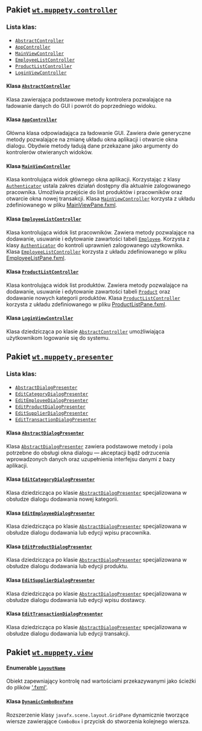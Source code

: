 ## Pakiet [`wt.muppety.controller`](../../src/main/java/wt/muppety/controller)

### Lista klas:

* [`AbstractController`](../../src/main/java/wt/muppety/controller/AbstractController.java)
* [`AppController`](../../src/main/java/wt/muppety/controller/AppController.java)
* [`MainViewController`](../../src/main/java/wt/muppety/controller/MainViewController.java)
* [`EmployeeListController`](../../src/main/java/wt/muppety/controller/EmployeeListController.java)
* [`ProductListController`](../../src/main/java/wt/muppety/controller/ProductListController.java)
* [`LoginViewController`](../../src/main/java/wt/muppety/controller/LoginViewController.java)

#### Klasa [`AbstractController`](../../src/main/java/wt/muppety/controller/AbstractController.java)

Klasa zawierająca podstawowe metody kontrolera pozwalające na ładowanie danych do GUI i powrót do poprzedniego widoku.

#### Klasa [`AppController`](../../src/main/java/wt/muppety/controller/AppController.java)

Główna klasa odpowiadająca za ładowanie GUI. Zawiera dwie generyczne metody pozwalające na zmianę układu okna aplikacji
i otwarcie okna dialogu. Obydwie metody ładują dane przekazane jako argumenty do kontrolerów otwieranych widoków.

#### Klasa [`MainViewController`](../../src/main/java/wt/muppety/controller/MainViewController.java)

Klasa kontrolująca widok głównego okna aplikacji. Korzystając z klasy [`Authenticator`](../authentication/README.md)
ustala zakres działań dostępny dla aktualnie zalogowanego pracownika. Umożliwia przejście do list produktów i
pracowników oraz otwarcie okna nowej transakcji. Klasa
[`MainViewController`](../../src/main/java/wt/muppety/controller/MainViewController.java)
korzysta z układu zdefiniowanego w pliku [MainViewPane.fxml](../../src/main/resources/view/MainViewPane.fxml).

#### Klasa [`EmployeeListController`](../../src/main/java/wt/muppety/controller/EmployeeListController.java)

Klasa kontrolująca widok list pracowników. Zawiera metody pozwalające na dodawanie, usuwanie i edytowanie zawartości
tabeli [`Employee`](../persistence/README.md). Korzysta z klasy [`Authenticator`](../authentication/README.md)
do kontroli uprawnień zalogowanego użytkownika. Klasa
[`EmployeeListController`](../../src/main/java/wt/muppety/controller/EmployeeListController.java)
korzysta z układu zdefiniowanego w pliku [EmployeeListPane.fxml](../../src/main/resources/view/EmployeeListPane.fxml).

#### Klasa [`ProductListController`](../../src/main/java/wt/muppety/controller/ProductListController.java)

Klasa kontrolująca widok list produktów. Zawiera metody pozwalające na dodawanie, usuwanie i edytowanie zawartości
tabeli [`Product`](../persistence/README.md) oraz dodawanie nowych kategorii produktów. Klasa
[`ProductListController`](../../src/main/java/wt/muppety/controller/ProductListController.java)
korzysta z układu zdefiniowanego w pliku [ProductListPane.fxml](../../src/main/resources/view/ProductListPane.fxml).

#### Klasa [`LoginViewController`](../../src/main/java/wt/muppety/controller/LoginViewController.java)

Klasa dziedzicząca po klasie
[`AbstractController`](../../src/main/java/wt/muppety/controller/AbstractController.java)
umożliwiająca użytkownikom logowanie się do systemu.

## Pakiet [`wt.muppety.presenter`](../../src/main/java/wt/muppety/presenter)

### Lista klas:

* [`AbstractDialogPresenter`](../../src/main/java/wt/muppety/presenter/AbstractDialogPresenter.java)
* [`EditCategoryDialogPresenter`](../../src/main/java/wt/muppety/presenter/EditCategoryDialogPresenter.java)
* [`EditEmployeeDialogPresenter`](../../src/main/java/wt/muppety/presenter/EditEmployeeDialogPresenter.java)
* [`EditProductDialogPresenter`](../../src/main/java/wt/muppety/presenter/EditProductDialogPresenter.java)
* [`EditSupplierDialogPresenter`](../../src/main/java/wt/muppety/presenter/EditSupplierDialogPresenter.java)
* [`EditTransactionDialogPresenter`](../../src/main/java/wt/muppety/presenter/EditTransactionDialogPresenter.java)

#### Klasa [`AbstractDialogPresenter`](../../src/main/java/wt/muppety/presenter/AbstractDialogPresenter.java)

Klasa [`AbstractDialogPresenter`](../../src/main/java/wt/muppety/presenter/AbstractDialogPresenter.java) zawiera
podstawowe metody i pola potrzebne do obsługi okna dialogu — akceptacji bądź odrzucenia wprowadzonych danych oraz
uzupełnienia interfejsu danymi z bazy aplikacji.

#### Klasa [`EditCategoryDialogPresenter`](../../src/main/java/wt/muppety/presenter/EditCategoryDialogPresenter.java)

Klasa dziedzicząca po klasie
[`AbstractDialogPresenter`](../../src/main/java/wt/muppety/presenter/AbstractDialogPresenter.java)
specjalizowana w obsłudze dialogu dodawania nowej kategorii.

#### Klasa [`EditEmployeeDialogPresenter`](../../src/main/java/wt/muppety/presenter/EditEmployeeDialogPresenter.java)

Klasa dziedzicząca po klasie
[`AbstractDialogPresenter`](../../src/main/java/wt/muppety/presenter/AbstractDialogPresenter.java)
specjalizowana w obsłudze dialogu dodawania lub edycji wpisu pracownika.

#### Klasa [`EditProductDialogPresenter`](../../src/main/java/wt/muppety/presenter/EditProductDialogPresenter.java)

Klasa dziedzicząca po klasie
[`AbstractDialogPresenter`](../../src/main/java/wt/muppety/presenter/AbstractDialogPresenter.java)
specjalizowana w obsłudze dialogu dodawania lub edycji produktu.

#### Klasa [`EditSupplierDialogPresenter`](../../src/main/java/wt/muppety/presenter/EditSupplierDialogPresenter.java)

Klasa dziedzicząca po klasie
[`AbstractDialogPresenter`](../../src/main/java/wt/muppety/presenter/AbstractDialogPresenter.java)
specjalizowana w obsłudze dialogu dodawania lub edycji wpisu dostawcy.

#### Klasa [`EditTransactionDialogPresenter`](../../src/main/java/wt/muppety/presenter/EditTransactionDialogPresenter.java)

Klasa dziedzicząca po klasie
[`AbstractDialogPresenter`](../../src/main/java/wt/muppety/presenter/AbstractDialogPresenter.java)
specjalizowana w obsłudze dialogu dodawania lub edycji transakcji.

## Pakiet [`wt.muppety.view`](../../src/main/java/wt/muppety/view)

#### Enumerable [`LayoutName`](../../src/main/java/wt/muppety/view/LayoutName.java)

Obiekt zapewniający kontrolę nad wartościami przekazywanymi jako ścieżki do plików
['.fxml'](../../src/main/resources/view).

#### Klasa [`DynamicComboBoxPane`](../../src/main/java/wt/muppety/view/DynamicComboBoxPane.java)

Rozszerzenie klasy `javafx.scene.layout.GridPane` dynamicznie tworzące wiersze zawierające 
`ComboBox` i przycisk do stworzenia kolejnego wiersza.